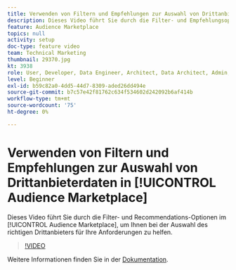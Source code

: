 ```yaml
---
title: Verwenden von Filtern und Empfehlungen zur Auswahl von Drittanbieterdaten im Audience Marketplace
description: Dieses Video führt Sie durch die Filter- und Empfehlungsoptionen im Audience Marketplace, um Ihnen bei der Auswahl des richtigen Drittanbieters für Ihre Anforderungen zu helfen.
feature: Audience Marketplace
topics: null
activity: setup
doc-type: feature video
team: Technical Marketing
thumbnail: 29370.jpg
kt: 3938
role: User, Developer, Data Engineer, Architect, Data Architect, Admin, Leader
level: Beginner
exl-id: b59c82a0-4dd5-44d7-8309-aded26dd494e
source-git-commit: b7c57e42f81762c634f534602d242092b6af414b
workflow-type: tm+mt
source-wordcount: '75'
ht-degree: 0%

---
```


# Verwenden von Filtern und Empfehlungen zur Auswahl von Drittanbieterdaten in [!UICONTROL Audience Marketplace]

Dieses Video führt Sie durch die Filter- und Recommendations-Optionen im [!UICONTROL Audience Marketplace], um Ihnen bei der Auswahl des richtigen Drittanbieters für Ihre Anforderungen zu helfen.

>[!VIDEO](https://video.tv.adobe.com/v/29370/?quality=12)

Weitere Informationen finden Sie in der [Dokumentation](https://experienceleague.adobe.com/docs/audience-manager/user-guide/features/audience-marketplace/audience-marketplace-for-data-buyers/marketplace-data-buyers.html?lang=de).

